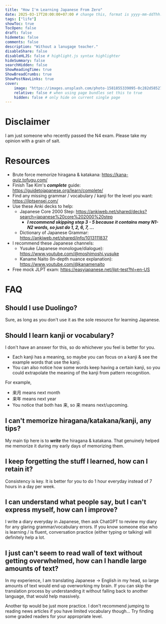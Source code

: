 ```yaml
---
title: "How I'm Learning Japanese From Zero"
date: 2025-03-17T20:00:00+07:00 # change this, format is yyyy-mm-ddThh:mm:ssZhh:hh
tags: ["life"]
showToc: true
TocOpen: false
draft: false
hidemeta: false
comments: false
description: "Without a lanugage teacher."
disableShare: false
disableHLJS: false # highlight.js syntax highlighter
hideSummary: false
searchHidden: false
ShowReadingTime: true
ShowBreadCrumbs: true
ShowPostNavLinks: true
cover:
    image: "https://images.unsplash.com/photo-1581855339095-0c282d58527b?q=80&w=3273&auto=format&fit=crop&ixlib=rb-4.0.3&ixid=M3wxMjA3fDB8MHxwaG90by1wYWdlfHx8fGVufDB8fHx8fA%3D%3D" # image path/url
    relative: false # when using page bundles set this to true
    hidden: false # only hide on current single page
---
```


# Disclaimer
I am just someone who recently passed the N4 exam. Please take my opinion with a grain of salt.

# Resources
- Brute force memorize hiragana & katakana: https://kana-quiz.tofugu.com/
- Finish Tae Kim's ***complete*** guide: https://guidetojapanese.org/learn/complete/
- Find any missing grammar / vocabulary / kanji for the level you want: https://jlptsensei.com/
- Use these Anki decks to help:
  - Japanese Core 2000 Step: https://ankiweb.net/shared/decks?search=japanese%20core%202000%20step
    - ***I recommend skipping step 3 - 5 because it contains many N1-N2 words, so just do 1, 2, 6, 7, ...***
  - Dictionary of Japanese Grammar: https://ankiweb.net/shared/info/1013111837
- I recommend these Japanese channels:
  - Yusuke (Japanese monologue/dialogue): https://www.youtube.com/@moshimoshi.yusuke
  - Kaname Naito (In-depth nuance explanation): https://www.youtube.com/@kanamenaito
- Free mock JLPT exam: https://easyjapanese.net/jlpt-test?hl=en-US

# FAQ
## Should I use Duolingo?
Sure, as long as you don't use it as the sole resource for learning Japanese.

## Should I learn kanji or vocabulary?
I don't have an answer for this, so do whichever you feel is better for you.

- Each kanji has a meaning, so maybe you can focus on a kanji & see the example words that use the kanji.
- You can also notice how some words keep having a certain kanji, so you could extrapolate the meaning of the kanji from pattern recognition.

For example,
- 来月 means next month
- 来年 means next year
- You notice that both has 来, so 来 means next/upcoming.

## I can't memorize hiragana/katakana/kanji, any tips?
My main tip here is to ***write*** the hiragana & katakana. That genuinely helped me memorize it during my early days of memorizing them.

## I keep forgetting the stuff I learned, how can I retain it?
Consistency is key. It is better for you to do 1 hour everyday instead of 7 hours in a day per week.

## I can understand what people say, but I can't express myself, how can I improve?
I write a diary everyday in Japanese, then ask ChatGPT to review my diary for any glaring grammar/vocabulary errors. If you know someone else who is learning / is fluent, conversation practice (either typing or talking) will definitely help a lot.

## I just can't seem to read wall of text without getting overwhelmed, how can I handle large amounts of text?
In my experience, I am translating Japanese -> English in my head, so large amounts of text would end up overworking my brain. If you can skip the translation process by understanding it without falling back to another language, that would help massively.

Another tip would be just more practice. I don't recommend jumping to reading news articles if you have limited vocabulary though... Try finding some graded readers for your appropriate level.
